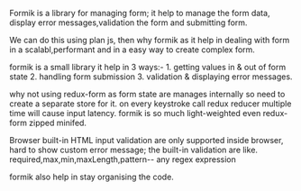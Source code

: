 Formik is a library for managing form; it help to manage the form data, display error messages,validation the form and submitting form.

We can do this using plan js, then why formik as it help in dealing with form in a scalabl,performant and in a easy way to create complex form.

formik is a small library it help in 3 ways:- 1. getting values in & out of form state 2. handling form submission 3. validation & displaying error messages.

why not using redux-form as form state are manages internally so need to create a separate store for it. on every keystroke call redux reducer multiple time will cause input latency. formik is so much light-weighted even redux-form zipped minifed.

Browser built-in HTML input validation are only supported inside browser, hard to show custom error message;
the built-in validation are like. required,max,min,maxLength,pattern-- any regex expression

formik also help in stay organising the code.
